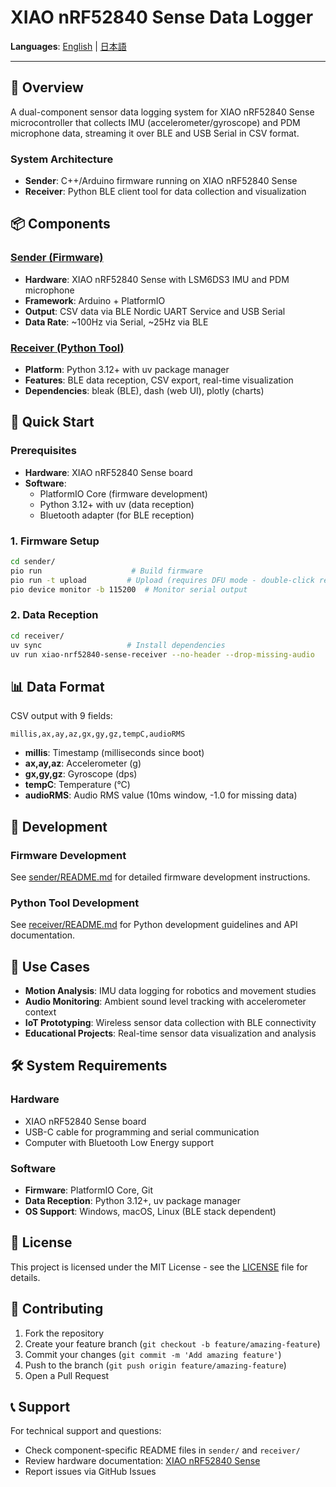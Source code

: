 # XIAO nRF52840 Sense Data Logger

<!-- Language Switcher -->
**Languages**: [English](./README.md) | [日本語](./README.ja.md)

---

## 🚀 Overview

A dual-component sensor data logging system for XIAO nRF52840 Sense microcontroller that collects IMU (accelerometer/gyroscope) and PDM microphone data, streaming it over BLE and USB Serial in CSV format.

### System Architecture

- **Sender**: C++/Arduino firmware running on XIAO nRF52840 Sense
- **Receiver**: Python BLE client tool for data collection and visualization

## 📦 Components

### [Sender (Firmware)](./sender/)
- **Hardware**: XIAO nRF52840 Sense with LSM6DS3 IMU and PDM microphone
- **Framework**: Arduino + PlatformIO
- **Output**: CSV data via BLE Nordic UART Service and USB Serial
- **Data Rate**: ~100Hz via Serial, ~25Hz via BLE

### [Receiver (Python Tool)](./receiver/)
- **Platform**: Python 3.12+ with uv package manager
- **Features**: BLE data reception, CSV export, real-time visualization
- **Dependencies**: bleak (BLE), dash (web UI), plotly (charts)

## 🚀 Quick Start

### Prerequisites

- **Hardware**: XIAO nRF52840 Sense board
- **Software**: 
  - PlatformIO Core (firmware development)
  - Python 3.12+ with uv (data reception)
  - Bluetooth adapter (for BLE reception)

### 1. Firmware Setup

```bash
cd sender/
pio run                    # Build firmware
pio run -t upload         # Upload (requires DFU mode - double-click reset)
pio device monitor -b 115200  # Monitor serial output
```

### 2. Data Reception

```bash
cd receiver/
uv sync                   # Install dependencies
uv run xiao-nrf52840-sense-receiver --no-header --drop-missing-audio
```

## 📊 Data Format

CSV output with 9 fields:
```
millis,ax,ay,az,gx,gy,gz,tempC,audioRMS
```

- **millis**: Timestamp (milliseconds since boot)
- **ax,ay,az**: Accelerometer (g)
- **gx,gy,gz**: Gyroscope (dps)  
- **tempC**: Temperature (°C)
- **audioRMS**: Audio RMS value (10ms window, -1.0 for missing data)

## 🔧 Development

### Firmware Development
See [sender/README.md](./sender/README.md) for detailed firmware development instructions.

### Python Tool Development  
See [receiver/README.md](./receiver/README.md) for Python development guidelines and API documentation.

## 🎯 Use Cases

- **Motion Analysis**: IMU data logging for robotics and movement studies
- **Audio Monitoring**: Ambient sound level tracking with accelerometer context
- **IoT Prototyping**: Wireless sensor data collection with BLE connectivity
- **Educational Projects**: Real-time sensor data visualization and analysis

## 🛠 System Requirements

### Hardware
- XIAO nRF52840 Sense board
- USB-C cable for programming and serial communication
- Computer with Bluetooth Low Energy support

### Software
- **Firmware**: PlatformIO Core, Git
- **Data Reception**: Python 3.12+, uv package manager
- **OS Support**: Windows, macOS, Linux (BLE stack dependent)

## 📄 License

This project is licensed under the MIT License - see the [LICENSE](LICENSE) file for details.

## 🤝 Contributing

1. Fork the repository
2. Create your feature branch (`git checkout -b feature/amazing-feature`)
3. Commit your changes (`git commit -m 'Add amazing feature'`)
4. Push to the branch (`git push origin feature/amazing-feature`)
5. Open a Pull Request

## 📞 Support

For technical support and questions:
- Check component-specific README files in `sender/` and `receiver/`
- Review hardware documentation: [XIAO nRF52840 Sense](https://wiki.seeedstudio.com/XIAO_BLE_Sense/)
- Report issues via GitHub Issues